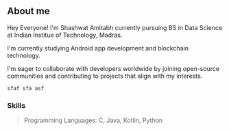 ## About me 
Hey Everyone! I'm Shashwat Amitabh currently pursuing BS in Data Science at Indian Institue of Technology, Madras.

I'm currently studying Android app development and blockchain technology. 

I'm eager to collaborate with developers worldwide by joining open-source communities and contributing to projects that align with my interests.

`sfaf sfa asf` 

### Skills

> Programming Languages: C, Java, Kotlin, Python


<!--
**123-Shashwat/123-Shashwat** is a ✨ _special_ ✨ repository because its `README.md` (this file) appears on your GitHub profile.


-->
